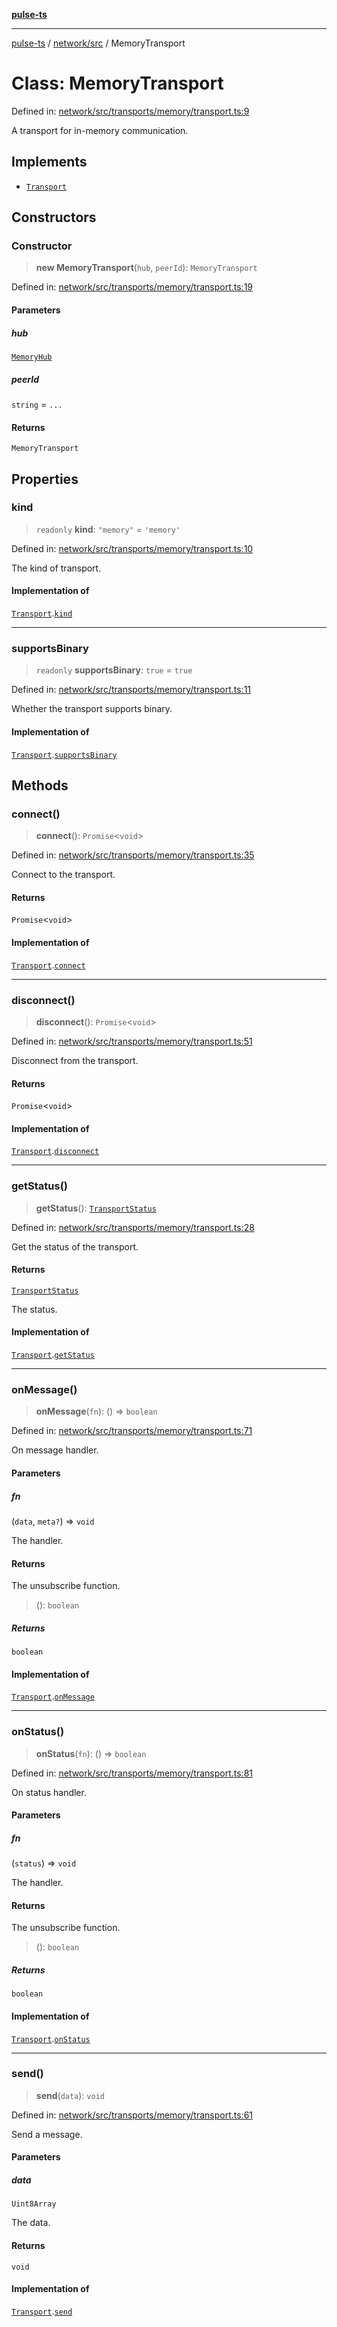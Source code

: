 [**pulse-ts**](../../../README.md)

***

[pulse-ts](../../../README.md) / [network/src](../README.md) / MemoryTransport

# Class: MemoryTransport

Defined in: [network/src/transports/memory/transport.ts:9](https://github.com/jlehett/pulse-ts/blob/95f7e0ab0aafbcd2aad691251c554317b3dfe19c/packages/network/src/transports/memory/transport.ts#L9)

A transport for in-memory communication.

## Implements

- [`Transport`](../interfaces/Transport.md)

## Constructors

### Constructor

> **new MemoryTransport**(`hub`, `peerId`): `MemoryTransport`

Defined in: [network/src/transports/memory/transport.ts:19](https://github.com/jlehett/pulse-ts/blob/95f7e0ab0aafbcd2aad691251c554317b3dfe19c/packages/network/src/transports/memory/transport.ts#L19)

#### Parameters

##### hub

[`MemoryHub`](../interfaces/MemoryHub.md)

##### peerId

`string` = `...`

#### Returns

`MemoryTransport`

## Properties

### kind

> `readonly` **kind**: `"memory"` = `'memory'`

Defined in: [network/src/transports/memory/transport.ts:10](https://github.com/jlehett/pulse-ts/blob/95f7e0ab0aafbcd2aad691251c554317b3dfe19c/packages/network/src/transports/memory/transport.ts#L10)

The kind of transport.

#### Implementation of

[`Transport`](../interfaces/Transport.md).[`kind`](../interfaces/Transport.md#kind)

***

### supportsBinary

> `readonly` **supportsBinary**: `true` = `true`

Defined in: [network/src/transports/memory/transport.ts:11](https://github.com/jlehett/pulse-ts/blob/95f7e0ab0aafbcd2aad691251c554317b3dfe19c/packages/network/src/transports/memory/transport.ts#L11)

Whether the transport supports binary.

#### Implementation of

[`Transport`](../interfaces/Transport.md).[`supportsBinary`](../interfaces/Transport.md#supportsbinary)

## Methods

### connect()

> **connect**(): `Promise`\<`void`\>

Defined in: [network/src/transports/memory/transport.ts:35](https://github.com/jlehett/pulse-ts/blob/95f7e0ab0aafbcd2aad691251c554317b3dfe19c/packages/network/src/transports/memory/transport.ts#L35)

Connect to the transport.

#### Returns

`Promise`\<`void`\>

#### Implementation of

[`Transport`](../interfaces/Transport.md).[`connect`](../interfaces/Transport.md#connect)

***

### disconnect()

> **disconnect**(): `Promise`\<`void`\>

Defined in: [network/src/transports/memory/transport.ts:51](https://github.com/jlehett/pulse-ts/blob/95f7e0ab0aafbcd2aad691251c554317b3dfe19c/packages/network/src/transports/memory/transport.ts#L51)

Disconnect from the transport.

#### Returns

`Promise`\<`void`\>

#### Implementation of

[`Transport`](../interfaces/Transport.md).[`disconnect`](../interfaces/Transport.md#disconnect)

***

### getStatus()

> **getStatus**(): [`TransportStatus`](../type-aliases/TransportStatus.md)

Defined in: [network/src/transports/memory/transport.ts:28](https://github.com/jlehett/pulse-ts/blob/95f7e0ab0aafbcd2aad691251c554317b3dfe19c/packages/network/src/transports/memory/transport.ts#L28)

Get the status of the transport.

#### Returns

[`TransportStatus`](../type-aliases/TransportStatus.md)

The status.

#### Implementation of

[`Transport`](../interfaces/Transport.md).[`getStatus`](../interfaces/Transport.md#getstatus)

***

### onMessage()

> **onMessage**(`fn`): () => `boolean`

Defined in: [network/src/transports/memory/transport.ts:71](https://github.com/jlehett/pulse-ts/blob/95f7e0ab0aafbcd2aad691251c554317b3dfe19c/packages/network/src/transports/memory/transport.ts#L71)

On message handler.

#### Parameters

##### fn

(`data`, `meta?`) => `void`

The handler.

#### Returns

The unsubscribe function.

> (): `boolean`

##### Returns

`boolean`

#### Implementation of

[`Transport`](../interfaces/Transport.md).[`onMessage`](../interfaces/Transport.md#onmessage)

***

### onStatus()

> **onStatus**(`fn`): () => `boolean`

Defined in: [network/src/transports/memory/transport.ts:81](https://github.com/jlehett/pulse-ts/blob/95f7e0ab0aafbcd2aad691251c554317b3dfe19c/packages/network/src/transports/memory/transport.ts#L81)

On status handler.

#### Parameters

##### fn

(`status`) => `void`

The handler.

#### Returns

The unsubscribe function.

> (): `boolean`

##### Returns

`boolean`

#### Implementation of

[`Transport`](../interfaces/Transport.md).[`onStatus`](../interfaces/Transport.md#onstatus)

***

### send()

> **send**(`data`): `void`

Defined in: [network/src/transports/memory/transport.ts:61](https://github.com/jlehett/pulse-ts/blob/95f7e0ab0aafbcd2aad691251c554317b3dfe19c/packages/network/src/transports/memory/transport.ts#L61)

Send a message.

#### Parameters

##### data

`Uint8Array`

The data.

#### Returns

`void`

#### Implementation of

[`Transport`](../interfaces/Transport.md).[`send`](../interfaces/Transport.md#send)
